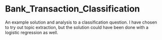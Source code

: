 # Bank_Transaction_Classification
An example solution and analysis to a classification question. I have chosen to try out topic extraction, but the solution could have been done with a logistic regression as well.
